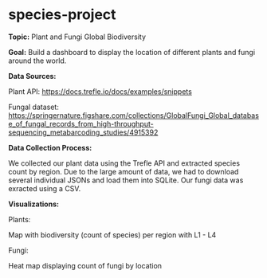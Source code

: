# species-project


**Topic:** Plant and Fungi Global Biodiversity 


**Goal:** Build a dashboard to display the location of different plants and fungi around the world.
 
**Data Sources:** 

Plant API: https://docs.trefle.io/docs/examples/snippets

Fungal dataset: https://springernature.figshare.com/collections/GlobalFungi_Global_database_of_fungal_records_from_high-throughput-sequencing_metabarcoding_studies/4915392


**Data Collection Process:** 

We collected our plant data using the Trefle API and extracted species count by region. Due to the large amount of data, we had to download several individual JSONs and load them into SQLite. Our fungi data was exracted using a CSV.


**Visualizations:**

Plants:

Map with biodiversity (count of species) per region with L1 - L4

Fungi:

Heat map displaying count of fungi by location












